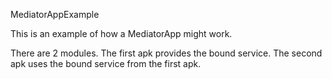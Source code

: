 MediatorAppExample

This is an example of how a MediatorApp might work.

There are 2 modules.
    The first apk provides the bound service.
    The second apk uses the bound service from the first apk.
